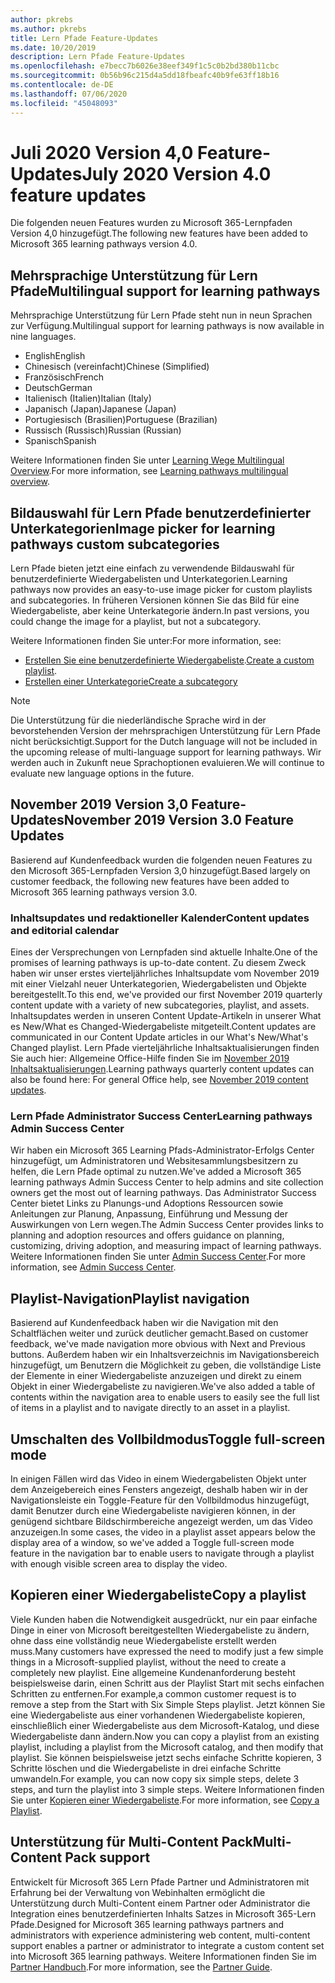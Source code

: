 ```yaml
---
author: pkrebs
ms.author: pkrebs
title: Lern Pfade Feature-Updates
ms.date: 10/20/2019
description: Lern Pfade Feature-Updates
ms.openlocfilehash: e7becc7b6026e38eef349f1c5c0b2bd380b11cbc
ms.sourcegitcommit: 0b56b96c215d4a5dd18fbeafc40b9fe63ff18b16
ms.contentlocale: de-DE
ms.lasthandoff: 07/06/2020
ms.locfileid: "45048093"
---
```

# <a name="july-2020-version-40-feature-updates"></a><span data-ttu-id="8b2b4-103">Juli 2020 Version 4,0 Feature-Updates</span><span class="sxs-lookup"><span data-stu-id="8b2b4-103">July 2020 Version 4.0 feature updates</span></span> 

<span data-ttu-id="8b2b4-104">Die folgenden neuen Features wurden zu Microsoft 365-Lernpfaden Version 4,0 hinzugefügt.</span><span class="sxs-lookup"><span data-stu-id="8b2b4-104">The following new features have been added to Microsoft 365 learning pathways version 4.0.</span></span> 

## <a name="multilingual-support-for-learning-pathways"></a><span data-ttu-id="8b2b4-105">Mehrsprachige Unterstützung für Lern Pfade</span><span class="sxs-lookup"><span data-stu-id="8b2b4-105">Multilingual support for learning pathways</span></span> 
<span data-ttu-id="8b2b4-106">Mehrsprachige Unterstützung für Lern Pfade steht nun in neun Sprachen zur Verfügung.</span><span class="sxs-lookup"><span data-stu-id="8b2b4-106">Multilingual support for learning pathways is now available in nine languages.</span></span>  
- <span data-ttu-id="8b2b4-107">English</span><span class="sxs-lookup"><span data-stu-id="8b2b4-107">English</span></span>     
- <span data-ttu-id="8b2b4-108">Chinesisch (vereinfacht)</span><span class="sxs-lookup"><span data-stu-id="8b2b4-108">Chinese (Simplified)</span></span> 
- <span data-ttu-id="8b2b4-109">Französisch</span><span class="sxs-lookup"><span data-stu-id="8b2b4-109">French</span></span> 
- <span data-ttu-id="8b2b4-110">Deutsch</span><span class="sxs-lookup"><span data-stu-id="8b2b4-110">German</span></span> 
- <span data-ttu-id="8b2b4-111">Italienisch (Italien)</span><span class="sxs-lookup"><span data-stu-id="8b2b4-111">Italian (Italy)</span></span> 
- <span data-ttu-id="8b2b4-112">Japanisch (Japan)</span><span class="sxs-lookup"><span data-stu-id="8b2b4-112">Japanese (Japan)</span></span> 
- <span data-ttu-id="8b2b4-113">Portugiesisch (Brasilien)</span><span class="sxs-lookup"><span data-stu-id="8b2b4-113">Portuguese (Brazilian)</span></span> 
- <span data-ttu-id="8b2b4-114">Russisch (Russisch)</span><span class="sxs-lookup"><span data-stu-id="8b2b4-114">Russian (Russian)</span></span> 
- <span data-ttu-id="8b2b4-115">Spanisch</span><span class="sxs-lookup"><span data-stu-id="8b2b4-115">Spanish</span></span> 

<span data-ttu-id="8b2b4-116">Weitere Informationen finden Sie unter [Learning Wege Multilingual Overview](custom_overview.md).</span><span class="sxs-lookup"><span data-stu-id="8b2b4-116">For more information, see [Learning pathways multilingual overview](custom_overview.md).</span></span> 

## <a name="image-picker-for-learning-pathways-custom-subcategories"></a><span data-ttu-id="8b2b4-117">Bildauswahl für Lern Pfade benutzerdefinierter Unterkategorien</span><span class="sxs-lookup"><span data-stu-id="8b2b4-117">Image picker for learning pathways custom subcategories</span></span> 
<span data-ttu-id="8b2b4-118">Lern Pfade bieten jetzt eine einfach zu verwendende Bildauswahl für benutzerdefinierte Wiedergabelisten und Unterkategorien.</span><span class="sxs-lookup"><span data-stu-id="8b2b4-118">Learning pathways now provides an easy-to-use image picker for custom playlists and subcategories.</span></span>  <span data-ttu-id="8b2b4-119">In früheren Versionen können Sie das Bild für eine Wiedergabeliste, aber keine Unterkategorie ändern.</span><span class="sxs-lookup"><span data-stu-id="8b2b4-119">In past versions, you could change the image for a playlist, but not a subcategory.</span></span>  

<span data-ttu-id="8b2b4-120">Weitere Informationen finden Sie unter:</span><span class="sxs-lookup"><span data-stu-id="8b2b4-120">For more information, see:</span></span>
- <span data-ttu-id="8b2b4-121">[Erstellen Sie eine benutzerdefinierte Wiedergabeliste](custom_createnewplaylist.md).</span><span class="sxs-lookup"><span data-stu-id="8b2b4-121">[Create a custom playlist](custom_createnewplaylist.md).</span></span> 
- [<span data-ttu-id="8b2b4-122">Erstellen einer Unterkategorie</span><span class="sxs-lookup"><span data-stu-id="8b2b4-122">Create a subcategory</span></span>](custom_createnewcat.md)

> [!NOTE]
> <span data-ttu-id="8b2b4-123">Die Unterstützung für die niederländische Sprache wird in der bevorstehenden Version der mehrsprachigen Unterstützung für Lern Pfade nicht berücksichtigt.</span><span class="sxs-lookup"><span data-stu-id="8b2b4-123">Support for the Dutch language will not be included in the upcoming release of multi-language support for learning pathways.</span></span> <span data-ttu-id="8b2b4-124">Wir werden auch in Zukunft neue Sprachoptionen evaluieren.</span><span class="sxs-lookup"><span data-stu-id="8b2b4-124">We will continue to evaluate new language options in the future.</span></span>

## <a name="november-2019-version-30-feature-updates"></a><span data-ttu-id="8b2b4-125">November 2019 Version 3,0 Feature-Updates</span><span class="sxs-lookup"><span data-stu-id="8b2b4-125">November 2019 Version 3.0 Feature Updates</span></span>
<span data-ttu-id="8b2b4-126">Basierend auf Kundenfeedback wurden die folgenden neuen Features zu den Microsoft 365-Lernpfaden Version 3,0 hinzugefügt.</span><span class="sxs-lookup"><span data-stu-id="8b2b4-126">Based largely on customer feedback, the following new features have been added to Microsoft 365 learning pathways version 3.0.</span></span>

### <a name="content-updates-and-editorial-calendar"></a><span data-ttu-id="8b2b4-127">Inhaltsupdates und redaktioneller Kalender</span><span class="sxs-lookup"><span data-stu-id="8b2b4-127">Content updates and editorial calendar</span></span>
<span data-ttu-id="8b2b4-128">Eines der Versprechungen von Lernpfaden sind aktuelle Inhalte.</span><span class="sxs-lookup"><span data-stu-id="8b2b4-128">One of the promises of learning pathways is up-to-date content.</span></span> <span data-ttu-id="8b2b4-129">Zu diesem Zweck haben wir unser erstes vierteljährliches Inhaltsupdate vom November 2019 mit einer Vielzahl neuer Unterkategorien, Wiedergabelisten und Objekte bereitgestellt.</span><span class="sxs-lookup"><span data-stu-id="8b2b4-129">To this end, we've provided our first November 2019 quarterly content update with a variety of new subcategories, playlist, and assets.</span></span> <span data-ttu-id="8b2b4-130">Inhaltsupdates werden in unseren Content Update-Artikeln in unserer What es New/What es Changed-Wiedergabeliste mitgeteilt.</span><span class="sxs-lookup"><span data-stu-id="8b2b4-130">Content updates are communicated in our Content Update articles in our What's New/What's Changed playlist.</span></span> <span data-ttu-id="8b2b4-131">Lern Pfade vierteljährliche Inhaltsaktualisierungen finden Sie auch hier: Allgemeine Office-Hilfe finden Sie im [November 2019 Inhaltsaktualisierungen](custom_contentupdates.md).</span><span class="sxs-lookup"><span data-stu-id="8b2b4-131">Learning pathways quarterly content updates can also be found here: For general Office help, see [November 2019 content updates](custom_contentupdates.md).</span></span>

### <a name="learning-pathways-admin-success-center"></a><span data-ttu-id="8b2b4-132">Lern Pfade Administrator Success Center</span><span class="sxs-lookup"><span data-stu-id="8b2b4-132">Learning pathways Admin Success Center</span></span>
<span data-ttu-id="8b2b4-133">Wir haben ein Microsoft 365 Learning Pfads-Administrator-Erfolgs Center hinzugefügt, um Administratoren und Websitesammlungsbesitzern zu helfen, die Lern Pfade optimal zu nutzen.</span><span class="sxs-lookup"><span data-stu-id="8b2b4-133">We've added a Microsoft 365 learning pathways Admin Success Center to help admins and site collection owners get the most out of learning pathways.</span></span> <span data-ttu-id="8b2b4-134">Das Administrator Success Center bietet Links zu Planungs-und Adoptions Ressourcen sowie Anleitungen zur Planung, Anpassung, Einführung und Messung der Auswirkungen von Lern wegen.</span><span class="sxs-lookup"><span data-stu-id="8b2b4-134">The Admin Success Center provides links to planning and adoption resources and offers guidance on planning, customizing, driving adoption, and measuring impact of learning pathways.</span></span> <span data-ttu-id="8b2b4-135">Weitere Informationen finden Sie unter [Admin Success Center](custom_successcenter.md).</span><span class="sxs-lookup"><span data-stu-id="8b2b4-135">For more information, see [Admin Success Center](custom_successcenter.md).</span></span>

## <a name="playlist-navigation"></a><span data-ttu-id="8b2b4-136">Playlist-Navigation</span><span class="sxs-lookup"><span data-stu-id="8b2b4-136">Playlist navigation</span></span>
<span data-ttu-id="8b2b4-137">Basierend auf Kundenfeedback haben wir die Navigation mit den Schaltflächen weiter und zurück deutlicher gemacht.</span><span class="sxs-lookup"><span data-stu-id="8b2b4-137">Based on customer feedback, we've made navigation more obvious with Next and Previous buttons.</span></span> <span data-ttu-id="8b2b4-138">Außerdem haben wir ein Inhaltsverzeichnis im Navigationsbereich hinzugefügt, um Benutzern die Möglichkeit zu geben, die vollständige Liste der Elemente in einer Wiedergabeliste anzuzeigen und direkt zu einem Objekt in einer Wiedergabeliste zu navigieren.</span><span class="sxs-lookup"><span data-stu-id="8b2b4-138">We've also added a table of contents within the navigation area to enable users to easily see the full list of items in a playlist and to navigate directly to an asset in a playlist.</span></span>

## <a name="toggle-full-screen-mode"></a><span data-ttu-id="8b2b4-139">Umschalten des Vollbildmodus</span><span class="sxs-lookup"><span data-stu-id="8b2b4-139">Toggle full-screen mode</span></span>
<span data-ttu-id="8b2b4-140">In einigen Fällen wird das Video in einem Wiedergabelisten Objekt unter dem Anzeigebereich eines Fensters angezeigt, deshalb haben wir in der Navigationsleiste ein Toggle-Feature für den Vollbildmodus hinzugefügt, damit Benutzer durch eine Wiedergabeliste navigieren können, in der genügend sichtbare Bildschirmbereiche angezeigt werden, um das Video anzuzeigen.</span><span class="sxs-lookup"><span data-stu-id="8b2b4-140">In some cases, the video in a playlist asset appears below the display area of a window, so we've added a Toggle full-screen mode feature in the navigation bar to enable users to navigate through a playlist with enough visible screen area to display the video.</span></span>

## <a name="copy-a-playlist"></a><span data-ttu-id="8b2b4-141">Kopieren einer Wiedergabeliste</span><span class="sxs-lookup"><span data-stu-id="8b2b4-141">Copy a playlist</span></span>
<span data-ttu-id="8b2b4-142">Viele Kunden haben die Notwendigkeit ausgedrückt, nur ein paar einfache Dinge in einer von Microsoft bereitgestellten Wiedergabeliste zu ändern, ohne dass eine vollständig neue Wiedergabeliste erstellt werden muss.</span><span class="sxs-lookup"><span data-stu-id="8b2b4-142">Many customers have expressed the need to modify just a few simple things in a Microsoft-supplied playlist, without the need to create a completely new playlist.</span></span> <span data-ttu-id="8b2b4-143">Eine allgemeine Kundenanforderung besteht beispielsweise darin, einen Schritt aus der Playlist Start mit sechs einfachen Schritten zu entfernen.</span><span class="sxs-lookup"><span data-stu-id="8b2b4-143">For example,a common customer request is to remove a step from the Start with Six Simple Steps playlist.</span></span> <span data-ttu-id="8b2b4-144">Jetzt können Sie eine Wiedergabeliste aus einer vorhandenen Wiedergabeliste kopieren, einschließlich einer Wiedergabeliste aus dem Microsoft-Katalog, und diese Wiedergabeliste dann ändern.</span><span class="sxs-lookup"><span data-stu-id="8b2b4-144">Now you can copy a playlist from an existing playlist, including a playlist from the Microsoft catalog, and then modify that playlist.</span></span> <span data-ttu-id="8b2b4-145">Sie können beispielsweise jetzt sechs einfache Schritte kopieren, 3 Schritte löschen und die Wiedergabeliste in drei einfache Schritte umwandeln.</span><span class="sxs-lookup"><span data-stu-id="8b2b4-145">For example, you can now copy six simple steps, delete 3 steps, and turn the playlist into 3 simple steps.</span></span> <span data-ttu-id="8b2b4-146">Weitere Informationen finden Sie unter [Kopieren einer Wiedergabeliste](custom_copyplaylist.md).</span><span class="sxs-lookup"><span data-stu-id="8b2b4-146">For more information, see [Copy a Playlist](custom_copyplaylist.md).</span></span>

## <a name="multi-content-pack-support"></a><span data-ttu-id="8b2b4-147">Unterstützung für Multi-Content Pack</span><span class="sxs-lookup"><span data-stu-id="8b2b4-147">Multi-Content Pack support</span></span>
<span data-ttu-id="8b2b4-148">Entwickelt für Microsoft 365 Lern Pfade Partner und Administratoren mit Erfahrung bei der Verwaltung von Webinhalten ermöglicht die Unterstützung durch Multi-Content einem Partner oder Administrator die Integration eines benutzerdefinierten Inhalts Satzes in Microsoft 365-Lern Pfade.</span><span class="sxs-lookup"><span data-stu-id="8b2b4-148">Designed for Microsoft 365 learning pathways partners and administrators with experience administering web content, multi-content support enables a partner or administrator to integrate a custom content set into Microsoft 365 learning pathways.</span></span> <span data-ttu-id="8b2b4-149">Weitere Informationen finden Sie im [Partner Handbuch](custom_partnerguide.md).</span><span class="sxs-lookup"><span data-stu-id="8b2b4-149">For more information, see the [Partner Guide](custom_partnerguide.md).</span></span>

